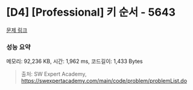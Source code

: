 # [D4] [Professional] 키 순서 - 5643 

[문제 링크](https://swexpertacademy.com/main/code/problem/problemDetail.do?contestProbId=AWXQsLWKd5cDFAUo) 

### 성능 요약

메모리: 92,236 KB, 시간: 1,962 ms, 코드길이: 1,433 Bytes



> 출처: SW Expert Academy, https://swexpertacademy.com/main/code/problem/problemList.do